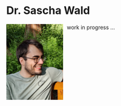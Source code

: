 # Dr. Sascha Wald


<img src="sascha.png"
     alt="Markdown Monster icon"
     style="float: left; margin-right: 10px;" 
     width="150"
     height="200" /> 


work in progress ...
